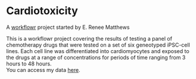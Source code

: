 # Cardiotoxicity

A [workflowr][] project started by  E. Renee Matthews



This is a workflowr project covering the results of testing a panel of chemotherapy drugs that were tested on a set of six geneotyped iPSC-cell lines.  Each cell line was differentiated into cardiomyocytes and exposed to the drugs at a range of concentrations for periods of time ranging from 3 hours to 48 hours.  
You can access my data [here].



[workflowr]: https://github.com/workflowr/workflowr
[here]: https://reneeisnowhere.github.io/Cardiotoxicity/
